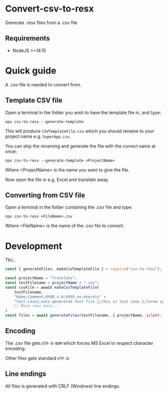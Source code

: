 # Convert-csv-to-resx

Generate .resx files from a .csv file

## Requirements

-   NodeJS >=14.15

# Quick guide

A .csv file is needed to convert from.

## Template CSV file

Open a terminal in the folder you wish to have the template file in, and type:

```
npx csv-to-resx --generate-template
```

This will produce `CSVTemplateFile.csv` which you should rename to your project name e.g. `SuperApp.csv`.

You can skip the renaming and generate the file with the correct name at once:
```
npx csv-to-resx --generate-template <ProjectName>
```
Where \<ProjectName> is the name you want to give the file.

Now open the file in e.g. Excel and translate away.

## Converting from CSV file

Open a terminal in the folder containing the .csv file and type:

```
npx csv-to-resx <FileName>.csv
``` 
Where \<FileName> is the name of the .csv file to convert.


# Development
Tbc..

```javascript
const { generateFiles, makeCsvTemplateFile } = require("csv-to-resx");

const projectName = "Translate";
const testFilename = projectName + ".csv";
const csvFile = await makeCsvTemplateFile(
    testFilename,
    "Name;Comment;0990_n-A;9999_no-where\n" +
    "test-case1;auto generated test file 🍔;this is test case 1;lorem ipsum...\n" +
    // More rows here...
)
const files = await generateFiles(testFilename, { projectName, silent: true });
```

## Encoding
The .csv file gets `UTF-8-BOM` which forces MS Excel to respect character encoding.

Other files gets standard `UTF-8`.

## Line endings
All files is generated with CRLF (Windows) line endings.
